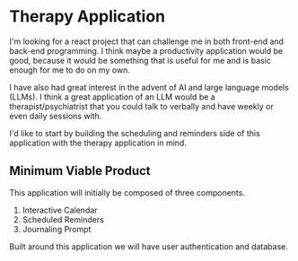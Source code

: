 # Therapy Application

I'm looking for a react project that can challenge me in both front-end and back-end programming. I think maybe a productivity application would be good, because it would be something that is useful for me and is basic enough for me to do on my own.

I have also had great interest in the advent of AI and large language models (LLMs). I think a great application of an LLM would be a therapist/psychiatrist that you could talk to verbally and have weekly or even daily sessions with.

I'd like to start by building the scheduling and reminders side of this application with the therapy application in mind.

## Minimum Viable Product
This application will initially be composed of three components.
1. Interactive Calendar
2. Scheduled Reminders
3. Journaling Prompt

Built around this application we will have user authentication and database.
